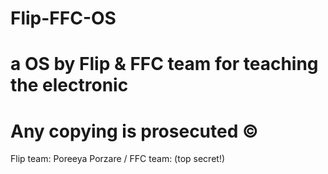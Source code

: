 # Flip-FFC-OS
# a OS by Flip & FFC team for teaching the electronic
# Any copying is prosecuted ©️
Flip team: Poreeya Porzare / FFC team: (top secret!)
